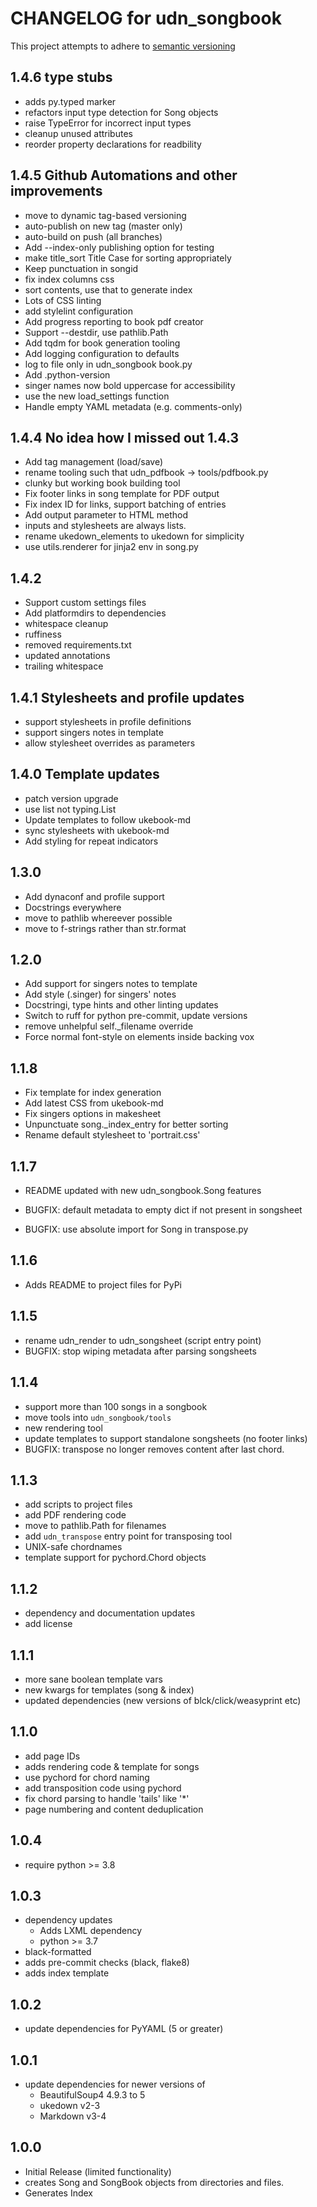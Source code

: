 # CHANGELOG for udn_songbook

This project attempts to adhere to [semantic versioning](https://semver.org)
## 1.4.6 type stubs
- adds py.typed marker
- refactors input type detection for Song objects
- raise TypeError for incorrect input types
- cleanup unused attributes
- reorder property declarations for readbility

## 1.4.5 Github Automations and other improvements
- move to dynamic tag-based versioning
- auto-publish on new tag (master only)
- auto-build on push (all branches)
- Add --index-only publishing option for testing
- make title_sort Title Case for sorting appropriately
- Keep punctuation in songid
- fix index columns css
- sort contents, use that to generate index
- Lots of CSS linting
- add stylelint configuration
- Add progress reporting to book pdf creator
- Support --destdir, use pathlib.Path
- Add tqdm for book generation tooling
- Add logging configuration to defaults
- log to file only in udn_songbook book.py
- Add .python-version
- singer names now bold uppercase for accessibility
- use the new load_settings function
- Handle empty YAML metadata (e.g. comments-only)

## 1.4.4 No idea how I missed out 1.4.3
- Add tag management (load/save)
- rename tooling such that udn_pdfbook -> tools/pdfbook.py
- clunky but working book building tool
- Fix footer links in song template for PDF output
- Fix index ID for links, support batching of entries
- Add output parameter to HTML method
- inputs and stylesheets are always lists.
- rename ukedown_elements to ukedown for simplicity
- use utils.renderer for jinja2 env in song.py


## 1.4.2
- Support custom settings files
- Add platformdirs to dependencies
- whitespace cleanup
- ruffiness
- removed requirements.txt
- updated annotations
- trailing whitespace

## 1.4.1 Stylesheets and profile updates
- support stylesheets in profile definitions
- support singers notes in template
- allow stylesheet overrides as parameters

## 1.4.0 Template updates
- patch version upgrade
- use list not typing.List
- Update templates to follow ukebook-md
- sync stylesheets with ukebook-md
- Add styling for repeat indicators


## 1.3.0
- Add dynaconf and profile support
- Docstrings everywhere
- move to pathlib whereever possible
- move to f-strings rather than str.format


## 1.2.0
- Add support for singers notes to template
- Add style (.singer) for singers' notes
- Docstringi, type hints and other linting updates
- Switch to ruff for python pre-commit, update versions
- remove unhelpful self._filename override
- Force normal font-style on elements inside backing vox

## 1.1.8

- Fix template for index generation
- Add latest CSS from ukebook-md
- Fix singers options in makesheet
- Unpunctuate song._index_entry for better sorting
- Rename default stylesheet to 'portrait.css'

## 1.1.7

- README updated with new udn_songbook.Song features

- BUGFIX: default metadata to empty dict if not present in songsheet
- BUGFIX: use absolute import for Song in transpose.py

## 1.1.6

- Adds README to project files for PyPi

## 1.1.5

- rename udn_render to udn_songsheet (script entry point)
- BUGFIX: stop wiping metadata after parsing songsheets

## 1.1.4

- support more than 100 songs in a songbook
- move tools into `udn_songbook/tools`
- new rendering tool
- update templates to support standalone songsheets (no footer links)
- BUGFIX: transpose no longer removes content after last chord.


## 1.1.3

- add scripts to project files
- add PDF rendering code
- move to pathlib.Path for filenames
- add `udn_transpose` entry point for transposing tool
- UNIX-safe chordnames
- template support for pychord.Chord objects

## 1.1.2

- dependency and documentation updates
- add license


## 1.1.1

- more sane boolean template vars
- new kwargs for templates (song & index)
- updated dependencies (new versions of blck/click/weasyprint etc)

## 1.1.0

- add page IDs
- adds rendering code & template for songs
- use pychord for chord naming
- add transposition code using pychord
- fix chord parsing to handle 'tails' like '*'
- page numbering and content deduplication

## 1.0.4

- require python >= 3.8

## 1.0.3

- dependency updates
  - Adds LXML dependency
  - python >= 3.7
- black-formatted
- adds pre-commit checks (black, flake8)
- adds index template

## 1.0.2

- update dependencies for PyYAML (5 or greater)

## 1.0.1

- update dependencies for newer versions of
  - BeautifulSoup4 4.9.3 to 5
  - ukedown v2-3
  - Markdown v3-4

## 1.0.0

- Initial Release (limited functionality)
- creates Song and SongBook objects from directories and files.
- Generates Index
